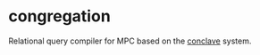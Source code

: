 # congregation
Relational query compiler for MPC based on the [conclave](https://github.com/multiparty/conclave) system.
